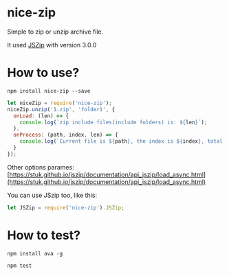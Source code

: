 # nice-zip
Simple to zip or unzip archive file.

It used [JSZip](https://github.com/Stuk/jszip) with version 3.0.0

# How to use?

``npm install nice-zip --save``

```javascript
let niceZip = require('nice-zip');
niceZip.unzip('1.zip', 'folder1', {
  onLoad: (len) => {
    console.log(`zip include files(include folders) is: ${len}`);
  },
  onProcess: (path, index, len) => {
    console.log(`Current file is ${path}, the index is ${index}, total count is ${len}`);
  }
});
```

Other options parames: [https://stuk.github.io/jszip/documentation/api_jszip/load_async.html](https://stuk.github.io/jszip/documentation/api_jszip/load_async.html)

You can use JSzip too, like this: 

```javascript
let JSZip = require('nice-zip').JSZip;
```


# How to test?

``npm install ava -g``

``npm test``
